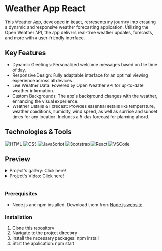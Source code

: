 # Weather App React

This Weather App, developed in React, represents my journey into creating a dynamic and responsive weather forecasting application.
Utilizing the Open Weather API, the app delivers real-time weather updates, forecasts, and more with a user-friendly interface.

## Key Features
- Dynamic Greetings: Personalized welcome messages based on the time of day.
- Responsive Design: Fully adaptable interface for an optimal viewing experience across all devices.
- Live Weather Data: Powered by Open Weather API for up-to-date weather information.
- Custom Backgrounds: The app's background changes with the weather, enhancing the visual experience.
- Weather Details & Forecast: Provides essential details like temperature, weather conditions, humidity, wind speed, as well as sunrise and sunset times for any location. Includes a 5-day forecast for planning ahead.

## Technologies & Tools
![HTML](https://img.shields.io/badge/HTML-282C34?logo=html5&logoColor=E34F26)
![CSS](https://img.shields.io/badge/CSS-282C34?logo=css3&logoColor=1572B6)
![JavaScript](https://img.shields.io/badge/JavaScript-282C34?logo=javascript&logoColor=F7DF1E)
![Bootstrap](https://img.shields.io/badge/Bootstrap-282C34?logo=bootstrap&logoColor=7952B3)
![React](https://img.shields.io/badge/React-282C34?logo=react&logoColor=61DAFB)
![VSCode](https://img.shields.io/badge/VSCode-282C34?logo=visualstudiocode&logoColor=007ACC)

## Preview
<details>
<summary>Project's gallery: Click here!</summary>
<img src="/preview/01.png" width="350"> <img src="/preview/02.png" width="350"> <img src="/preview/03.png" width="350"> <img src="/preview/04.png" width="350"> <img src="/preview/05.png" width="350"> <img src="/preview/06.png" width="350">
<br>
<img src="/preview/07.png" height="450"> 
</details>

<details>
<summary>Project's Video: Click here!</summary>
<a href="https://github.com/JessFe/WeatherAppReact-W10/raw/main/preview/2024-01-14-19-03-34.mp4">➡ Video Download</a>
</details>

<br>

### Prerequisites

- Node.js and npm installed. Download them from [Node.js website](https://nodejs.org/).

### Installation

1. Clone this repository
2. Navigate to the project directory
3. Install the necessary packages: npm install
4. Start the application: npm start
